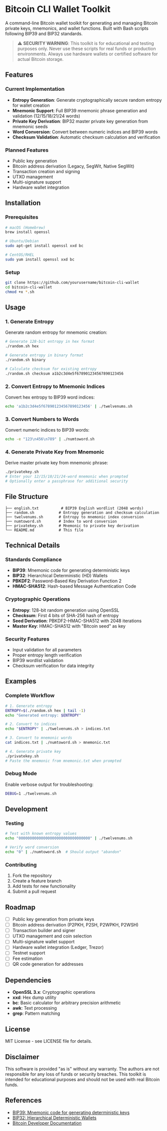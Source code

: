 # Bitcoin CLI Wallet Toolkit

A command-line Bitcoin wallet toolkit for generating and managing Bitcoin private keys, mnemonics, and wallet functions. Built with Bash scripts following BIP39 and BIP32 standards.

> ⚠️ **SECURITY WARNING**: This toolkit is for educational and testing purposes only. Never use these scripts for real funds or production environments. Always use hardware wallets or certified software for actual Bitcoin storage.

## Features

### Current Implementation
- **Entropy Generation**: Generate cryptographically secure random entropy for wallet creation
- **Mnemonic Support**: Full BIP39 mnemonic phrase generation and validation (12/15/18/21/24 words)
- **Private Key Derivation**: BIP32 master private key generation from mnemonic seeds
- **Word Conversion**: Convert between numeric indices and BIP39 words
- **Checksum Validation**: Automatic checksum calculation and verification

### Planned Features
- Public key generation
- Bitcoin address derivation (Legacy, SegWit, Native SegWit)
- Transaction creation and signing
- UTXO management
- Multi-signature support
- Hardware wallet integration

## Installation

### Prerequisites
```bash
# macOS (Homebrew)
brew install openssl

# Ubuntu/Debian
sudo apt-get install openssl xxd bc

# CentOS/RHEL
sudo yum install openssl xxd bc
```

### Setup
```bash
git clone https://github.com/yourusername/bitcoin-cli-wallet
cd bitcoin-cli-wallet
chmod +x *.sh
```

## Usage

### 1. Generate Entropy
Generate random entropy for mnemonic creation:

```bash
# Generate 128-bit entropy in hex format
./random.sh hex

# Generate entropy in binary format
./random.sh binary

# Calculate checksum for existing entropy
./random.sh checksum a1b2c3d4e5f678901234567890123456
```

### 2. Convert Entropy to Mnemonic Indices
Convert hex entropy to BIP39 word indices:

```bash
echo 'a1b2c3d4e5f678901234567890123456' | ./twelvenums.sh
```

### 3. Convert Numbers to Words
Convert numeric indices to BIP39 words:

```bash
echo -e "123\n456\n789" | ./numtoword.sh
```

### 4. Generate Private Key from Mnemonic
Derive master private key from mnemonic phrase:

```bash
./privatekey.sh
# Enter your 12/15/18/21/24-word mnemonic when prompted
# Optionally enter a passphrase for additional security
```

## File Structure

```
├── english.txt          # BIP39 English wordlist (2048 words)
├── random.sh           # Entropy generation and checksum calculation
├── twelvenums.sh       # Entropy to mnemonic index conversion
├── numtoword.sh        # Index to word conversion
├── privatekey.sh       # Mnemonic to private key derivation
└── README.md           # This file
```

## Technical Details

### Standards Compliance
- **BIP39**: Mnemonic code for generating deterministic keys
- **BIP32**: Hierarchical Deterministic (HD) Wallets
- **PBKDF2**: Password-Based Key Derivation Function 2
- **HMAC-SHA512**: Hash-based Message Authentication Code

### Cryptographic Operations
- **Entropy**: 128-bit random generation using OpenSSL
- **Checksum**: First 4 bits of SHA-256 hash of entropy
- **Seed Derivation**: PBKDF2-HMAC-SHA512 with 2048 iterations
- **Master Key**: HMAC-SHA512 with "Bitcoin seed" as key

### Security Features
- Input validation for all parameters
- Proper entropy length verification
- BIP39 wordlist validation
- Checksum verification for data integrity

## Examples

### Complete Workflow
```bash
# 1. Generate entropy
ENTROPY=$(./random.sh hex | tail -1)
echo "Generated entropy: $ENTROPY"

# 2. Convert to indices
echo "$ENTROPY" | ./twelvenums.sh > indices.txt

# 3. Convert to mnemonic words
cat indices.txt | ./numtoword.sh > mnemonic.txt

# 4. Generate private key
./privatekey.sh
# Paste the mnemonic from mnemonic.txt when prompted
```

### Debug Mode
Enable verbose output for troubleshooting:
```bash
DEBUG=1 ./twelvenums.sh
```

## Development

### Testing
```bash
# Test with known entropy values
echo "00000000000000000000000000000000" | ./twelvenums.sh

# Verify word conversion
echo "0" | ./numtoword.sh  # Should output "abandon"
```

### Contributing
1. Fork the repository
2. Create a feature branch
3. Add tests for new functionality
4. Submit a pull request

## Roadmap

- [ ] Public key generation from private keys
- [ ] Bitcoin address derivation (P2PKH, P2SH, P2WPKH, P2WSH)
- [ ] Transaction builder and signer
- [ ] UTXO management and coin selection
- [ ] Multi-signature wallet support
- [ ] Hardware wallet integration (Ledger, Trezor)
- [ ] Testnet support
- [ ] Fee estimation
- [ ] QR code generation for addresses

## Dependencies

- **OpenSSL 3.x**: Cryptographic operations
- **xxd**: Hex dump utility
- **bc**: Basic calculator for arbitrary precision arithmetic
- **awk**: Text processing
- **grep**: Pattern matching

## License

MIT License - see LICENSE file for details.

## Disclaimer

This software is provided "as is" without any warranty. The authors are not responsible for any loss of funds or security breaches. This toolkit is intended for educational purposes and should not be used with real Bitcoin funds.

## References

- [BIP39: Mnemonic code for generating deterministic keys](https://github.com/bitcoin/bips/blob/master/bip-0039.mediawiki)
- [BIP32: Hierarchical Deterministic Wallets](https://github.com/bitcoin/bips/blob/master/bip-0032.mediawiki)
- [Bitcoin Developer Documentation](https://developer.bitcoin.org/)
